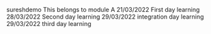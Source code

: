  sureshdemo
This belongs to module A
21/03/2022   First day learning
28/03/2022   Second day learning
29/03/2022   integration day learning
29/03/2022   third day learning
